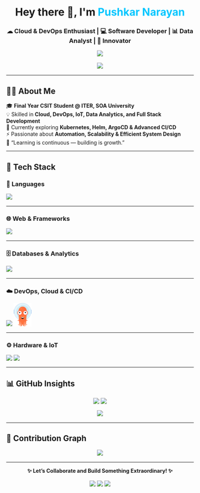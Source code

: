 <!-- HEADER -->
<!--
<h1 align="center">Hey there 👋, I'm <span style="color:#ff6f61;">Pushkar Narayan</span></h1>
<h3 align="center">🚀 Final Year Student | ☁ Cloud & DevOps Enthusiast | 📊 Data Analyst | 💻 Software Developer</h3>

<p align="center">
  <img src="https://readme-typing-svg.herokuapp.com?size=22&center=true&vCenter=true&width=700&lines=Passionate+about+IoT%2C+Cloud%2C+DevOps+%26+Software+Development;Always+Learning+and+Innovating;Turning+Ideas+into+Reality" />
</p>

<p align="center">
   <img src="https://komarev.com/ghpvc/?username=Pnarayan-3&color=blueviolet&style=flat">
</p>

## 👨‍🎓 About Me  

🎓 **Final Year CSIT Student**

💡 Skilled in **Software Development, IoT, Data Analytics, Cloud Services, Network Engineering, and DevOps**  
🔥 Always exploring **new tech stacks & tools** to expand my capabilities  
🌱 Currently learning **Kubernetes, Cloud-Native Architecture, and Scalable System Design**  

---

## 💻 Tech Stack  

**Languages:**  

![Java](https://img.shields.io/badge/Java-ED8B00?style=for-the-badge&logo=java&logoColor=white)
![C](https://img.shields.io/badge/C-00599C?style=for-the-badge&logo=c&logoColor=white)
![C++](https://img.shields.io/badge/C++-00599C?style=for-the-badge&logo=c%2B%2B&logoColor=white)
![JavaScript](https://img.shields.io/badge/JavaScript-F7DF1E?style=for-the-badge&logo=javascript&logoColor=black)  

**Web & Frameworks:**  

![HTML](https://img.shields.io/badge/HTML-E34F26?style=for-the-badge&logo=html5&logoColor=white)
![CSS](https://img.shields.io/badge/CSS-1572B6?style=for-the-badge&logo=css3&logoColor=white)
![React](https://img.shields.io/badge/React-61DAFB?style=for-the-badge&logo=react&logoColor=black)
![Tailwind CSS](https://img.shields.io/badge/Tailwind_CSS-38B2AC?style=for-the-badge&logo=tailwind-css&logoColor=white)
![Vite](https://img.shields.io/badge/Vite-646CFF?style=for-the-badge&logo=vite&logoColor=white)
![PHP](https://img.shields.io/badge/PHP-777BB4?style=for-the-badge&logo=php&logoColor=white)
![jQuery](https://img.shields.io/badge/jQuery-0769AD?style=for-the-badge&logo=jquery&logoColor=white)
![Node.js](https://img.shields.io/badge/Node.js-43853D?style=for-the-badge&logo=node.js&logoColor=white)  

**Databases & Analytics:**  

![SQL](https://img.shields.io/badge/SQL-4479A1?style=for-the-badge&logo=postgresql&logoColor=white)
![Power BI](https://img.shields.io/badge/Power%20BI-F2C811?style=for-the-badge&logo=power-bi&logoColor=black)
![Excel](https://img.shields.io/badge/MS_Excel-217346?style=for-the-badge&logo=microsoft-excel&logoColor=white)  

**🛠 DevOps & Cloud:**  

![Linux](https://img.shields.io/badge/Linux-FCC624?style=for-the-badge&logo=linux&logoColor=black)
![LVM](https://img.shields.io/badge/Linux%20Volume%20Management-000000?style=for-the-badge&logo=linux&logoColor=white)
![AWS](https://img.shields.io/badge/Amazon_AWS-FF9900?style=for-the-badge&logo=amazonaws&logoColor=white)
![Terraform](https://img.shields.io/badge/Terraform-844FBA?style=for-the-badge&logo=terraform&logoColor=white)
![Docker](https://img.shields.io/badge/Docker-2496ED?style=for-the-badge&logo=docker&logoColor=white)
![Ansible](https://img.shields.io/badge/Ansible-EE0000?style=for-the-badge&logo=ansible&logoColor=white)
![Git](https://img.shields.io/badge/Git-F05032?style=for-the-badge&logo=git&logoColor=white)
![GitHub](https://img.shields.io/badge/GitHub-181717?style=for-the-badge&logo=github&logoColor=white)
![GitLab](https://img.shields.io/badge/GitLab-FC6D26?style=for-the-badge&logo=gitlab&logoColor=white)  

**Hardware & IoT:**  

![Arduino](https://img.shields.io/badge/Arduino-00979D?style=for-the-badge&logo=arduino&logoColor=white)
![Raspberry Pi](https://img.shields.io/badge/Raspberry%20Pi-C51A4A?style=for-the-badge&logo=raspberry-pi&logoColor=white)  


---

## 📊 GitHub Insights  

<p align="center">
  <img src="https://github-readme-stats.vercel.app/api?username=Pnarayan-3&show_icons=true&theme=tokyonight&count_private=true&hide_border=true" height="165">
  <img src="https://github-readme-stats.vercel.app/api/top-langs/?username=Pnarayan-3&layout=compact&theme=tokyonight&hide_border=true" height="165">
</p>

<p align="center">
<a href="https://github.com/Pnarayan-3">
  <img height="180em" src="https://github-readme-streak-stats.herokuapp.com/?user=Pnarayan-3"/>
  
</a>
</p>

---

## 🚀 Contribution Graph  
-->


<!-- HEADER -->
<h1 align="center">Hey there 👋, I'm <span style="color:#00C6FF;">Pushkar Narayan</span></h1>
<h3 align="center">☁ Cloud & DevOps Enthusiast | 💻 Software Developer | 📊 Data Analyst | 🔧 Innovator</h3>

<p align="center">
  <img src="https://readme-typing-svg.herokuapp.com?size=22&center=true&vCenter=true&width=700&color=00C6FF&lines=Building+Cloud-Native+%26+Scalable+Systems;Automating+Infrastructure+with+Terraform+%26+Docker;Always+Learning%2C+Always+Innovating" />
</p>

<p align="center">
   <img src="https://komarev.com/ghpvc/?username=Pnarayan-3&color=0CCAF0&style=plastic&label=Profile+Views">
</p>

---

## 👨‍💻 About Me  

🎓 **Final Year CSIT Student @ ITER, SOA University**  
💡 Skilled in **Cloud, DevOps, IoT, Data Analytics, and Full Stack Development**  
🌱 Currently exploring **Kubernetes, Helm, ArgoCD & Advanced CI/CD**  
⚡ Passionate about **Automation, Scalability & Efficient System Design**  
🚀 “Learning is continuous — building is growth.”  

---

## 🧠 Tech Stack  

### 🧩 Languages  
<p align="left">
  <img src="https://skillicons.dev/icons?i=java,cpp,c,javascript" />
</p>

---

### 🌐 Web & Frameworks  
<p align="left">
  <img src="https://skillicons.dev/icons?i=html,css,react,tailwind,vite,php,nodejs,express" />
</p>

---

### 🗄️ Databases & Analytics  
<p align="left">
  <img src="https://skillicons.dev/icons?i=mysql,sqlite" />
</p>

---

### ☁️ DevOps, Cloud & CI/CD  
<p align="left">
  <img src="https://skillicons.dev/icons?i=linux,aws,terraform,docker,kubernetes,helm,jenkins,ansible,git,github,gitlab" />
  <img src="https://raw.githubusercontent.com/cncf/artwork/main/projects/argo/icon/color/argo-icon-color.svg" width="48" title="ArgoCD" />
</p>

---

### ⚙️ Hardware & IoT  
<p align="left">
  <img src="https://skillicons.dev/icons?i=arduino,raspberrypi" />
  <img src="https://img.shields.io/badge/IoT-00BFFF?style=flat&logo=cloudsmith&logoColor=white" />
</p>

---

## 📊 GitHub Insights  

<p align="center">
  <img src="https://github-readme-stats.vercel.app/api?username=Pnarayan-3&show_icons=true&theme=tokyonight&count_private=true&hide_border=true" height="165">
  <img src="https://github-readme-stats.vercel.app/api/top-langs/?username=Pnarayan-3&layout=compact&theme=tokyonight&hide_border=true" height="165">
</p>

<p align="center">
  <img height="180em" src="https://github-readme-streak-stats.herokuapp.com/?user=Pnarayan-3&theme=tokyonight&hide_border=true"/>
</p>

---

## 🚀 Contribution Graph  
<p align="center">
  <img src="https://github-readme-activity-graph.vercel.app/graph?username=Pnarayan-3&theme=tokyo-night&hide_border=true" />
</p>

---

<p align="center">
  <b>✨ Let’s Collaborate and Build Something Extraordinary! ✨</b><br><br>
  <a href="mailto:pushkarnarayan@example.com"><img src="https://skillicons.dev/icons?i=gmail" width="40"/></a>
  <a href="https://www.linkedin.com/in/pushkarnarayan/"><img src="https://skillicons.dev/icons?i=linkedin" width="40"/></a>
  <a href="https://github.com/Pnarayan-3"><img src="https://skillicons.dev/icons?i=github" width="40"/></a>
</p>

